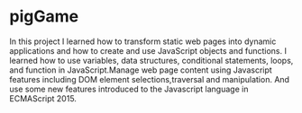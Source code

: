 # pigGame

In this project I learned how to transform static web pages into dynamic applications and how to create and use JavaScript objects and functions. I learned how to use variables, data structures, conditional statements, loops, and function in JavaScript.Manage web page content using Javascript features including DOM element selections,traversal and manipulation. And use some new features introduced to the Javascript language in ECMAScript 2015.
